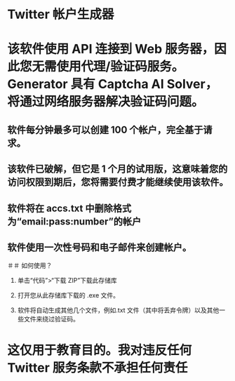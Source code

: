 # Twitter 帐户生成器

# 该软件使用 API 连接到 Web 服务器，因此您无需使用代理/验证码服务。 Generator 具有 Captcha AI Solver，将通过网络服务器解决验证码问题。

## 软件每分钟最多可以创建 100 个帐户，完全基于请求。

## 该软件已破解，但它是 1 个月的试用版，这意味着您的访问权限到期后，您将需要付费才能继续使用该软件。

## 软件将在 accs.txt 中删除格式为“email:pass:number”的帐户

## 软件使用一次性号码和电子邮件来创建帐户。

＃＃ 如何使用？

1. 单击“代码”>“下载 ZIP”下载此存储库

2. 打开您从此存储库下载的 .exe 文件。

3. 软件将自动生成其他几个文件，例如.txt 文件（其中将丢弃令牌）以及其他一些文件来绕过验证码。

# 这仅用于教育目的。我对违反任何 Twitter 服务条款不承担任何责任
